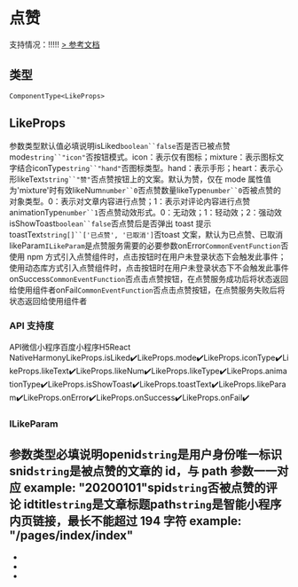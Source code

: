 # 点赞
支持情况：!!!!!
[> 参考文档
](https://smartprogram.baidu.com/docs/develop/extended/component-content/like/)
## 类型[​](like.html#类型)
```tsx
ComponentType<LikeProps>
```

## LikeProps[​](like.html#likeprops)
参数类型默认值必填说明isLiked`boolean``false`否是否已被点赞mode`string``"icon"`否按钮模式。icon：表示仅有图标；mixture：表示图标文字结合iconType`string``"hand"`否图标类型。hand：表示手形；heart：表示心形likeText`string``"赞"`否点赞按钮上的文案。默认为赞，仅在 mode 属性值为'mixture'时有效likeNum`number``0`否点赞数量likeType`number``0`否被点赞的对象类型。0：表示对文章内容进行点赞；1：表示对评论内容进行点赞animationType`number``1`否点赞动效形式。0：无动效；1：轻动效；2：强动效isShowToast`boolean``false`否点赞后是否弹出 toast 提示toastText`string[]``['已点赞', '已取消']`否toast 文案，默认为已点赞、已取消likeParam`ILikeParam`是点赞服务需要的必要参数onError`CommonEventFunction`否使用 npm 方式引入点赞组件时，点击按钮时在用户未登录状态下会触发此事件；使用动态库方式引入点赞组件时，点击按钮时在用户未登录状态下不会触发此事件onSuccess`CommonEventFunction`否点击点赞按钮，在点赞服务成功后将状态返回给使用组件者onFail`CommonEventFunction`否点击点赞按钮，在点赞服务失败后将状态返回给使用组件者
### API 支持度[​](like.html#api-支持度)
API微信小程序百度小程序H5React NativeHarmonyLikeProps.isLiked✔️LikeProps.mode✔️LikeProps.iconType✔️LikeProps.likeText✔️LikeProps.likeNum✔️LikeProps.likeType✔️LikeProps.animationType✔️LikeProps.isShowToast✔️LikeProps.toastText✔️LikeProps.likeParam✔️LikeProps.onError✔️LikeProps.onSuccess✔️LikeProps.onFail✔️
### ILikeParam[​](like.html#ilikeparam)
参数类型必填说明openid`string`是用户身份唯一标识snid`string`是被点赞的文章的 id，与 path 参数一一对应
example: "20200101"spid`string`否被点赞的评论 idtitle`string`是文章标题path`string`是智能小程序内页链接，最长不能超过 194 字符
example: "/pages/index/index"
- 
- 

- 
-
